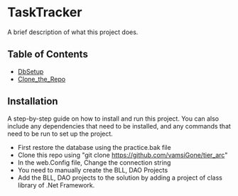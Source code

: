 # TaskTracker

A brief description of what this project does.

## Table of Contents

- [DbSetup](#DbSetup)
- [Clone_the_Repo](#Clone_the_Repo)


## Installation

A step-by-step guide on how to install and run this project. You can also include any dependencies that need to be installed, and any commands that need to be run to set up the project.

- First restore the database using the practice.bak file
- Clone this repo using "git clone https://github.com/vamsiGone/tier_arc"
- In the web.Config file, Change the connection string
- You need to manually create the BLL, DAO Projects
- Add the BLL, DAO projects to the solution by adding a project of class library of .Net Framework.


